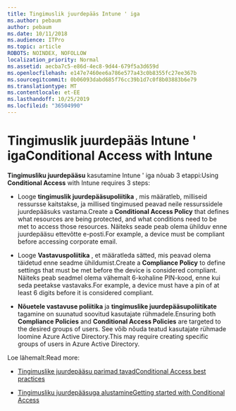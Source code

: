 ```yaml
---
title: Tingimuslik juurdepääs Intune ' iga
ms.author: pebaum
author: pebaum
ms.date: 10/11/2018
ms.audience: ITPro
ms.topic: article
ROBOTS: NOINDEX, NOFOLLOW
localization_priority: Normal
ms.assetid: aecba7c5-e86d-4ec8-9d44-679f5a3d659d
ms.openlocfilehash: e147e7460ee6a786e577a43c0b8355fc27ee367b
ms.sourcegitcommit: 0b06093dabd685f76cc39b1d7c0f8b03883b6e79
ms.translationtype: MT
ms.contentlocale: et-EE
ms.lasthandoff: 10/25/2019
ms.locfileid: "36504990"
---
```

# <a name="conditional-access-with-intune"></a><span data-ttu-id="3f808-102">Tingimuslik juurdepääs Intune ' iga</span><span class="sxs-lookup"><span data-stu-id="3f808-102">Conditional Access with Intune</span></span>

<span data-ttu-id="3f808-103">**Tingimusliku juurdepääsu** kasutamine Intune ' iga nõuab 3 etappi:</span><span class="sxs-lookup"><span data-stu-id="3f808-103">Using **Conditional Access** with Intune requires 3 steps:</span></span> 
  
- <span data-ttu-id="3f808-104">Looge **tingimuslik juurdepääsupoliitika** , mis määratleb, milliseid ressursse kaitstakse, ja millised tingimused peavad neile ressurssidele juurdepääsuks vastama.</span><span class="sxs-lookup"><span data-stu-id="3f808-104">Create a **Conditional Access Policy** that defines what resources are being protected, and what conditions need to be met to access those resources.</span></span> <span data-ttu-id="3f808-105">Näiteks seade peab olema ühilduv enne juurdepääsu ettevõtte e-posti.</span><span class="sxs-lookup"><span data-stu-id="3f808-105">For example, a device must be compliant before accessing corporate email.</span></span> 
    
- <span data-ttu-id="3f808-106">Looge **Vastavuspoliitika** , et määratleda sätted, mis peavad olema täidetud enne seadme ühildumist.</span><span class="sxs-lookup"><span data-stu-id="3f808-106">Create a **Compliance Policy** to define settings that must be met before the device is considered compliant.</span></span> <span data-ttu-id="3f808-107">Näiteks peab seadmel olema vähemalt 6-kohaline PIN-kood, enne kui seda peetakse vastavaks.</span><span class="sxs-lookup"><span data-stu-id="3f808-107">For example, a device must have a pin of at least 6 digits before it is considered compliant.</span></span> 
    
- <span data-ttu-id="3f808-108">**Nõuetele vastavuse poliitika** ja **tingimuslike juurdepääsupoliitikate** tagamine on suunatud soovitud kasutajate rühmadele.</span><span class="sxs-lookup"><span data-stu-id="3f808-108">Ensuring both **Compliance Policies** and **Conditional Access Policies** are targeted to the desired groups of users.</span></span> <span data-ttu-id="3f808-109">See võib nõuda teatud kasutajate rühmade loomine Azure Active Directory.</span><span class="sxs-lookup"><span data-stu-id="3f808-109">This may require creating specific groups of users in Azure Active Directory.</span></span> 
    
<span data-ttu-id="3f808-110">Loe lähemalt:</span><span class="sxs-lookup"><span data-stu-id="3f808-110">Read more:</span></span>
  
- [<span data-ttu-id="3f808-111">Tingimuslike juurdepääsu parimad tavad</span><span class="sxs-lookup"><span data-stu-id="3f808-111">Conditional Access best practices</span></span>](https://docs.microsoft.com/azure/active-directory/conditional-access/best-practices)
    
- [<span data-ttu-id="3f808-112">Tingimusliku juurdepääsuga alustamine</span><span class="sxs-lookup"><span data-stu-id="3f808-112">Getting started with Conditional Access </span></span>](https://docs.microsoft.com/azure/active-directory/active-directory-conditional-access-azure-portal-get-started)
    

